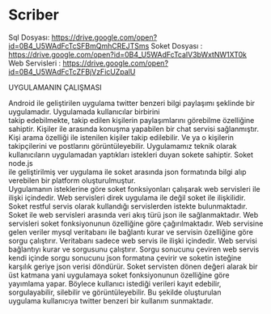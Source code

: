 # Scriber

Sql Dosyası: https://drive.google.com/open?id=0B4_U5WAdFcTcSFBmQmhCREJTSms
Soket Dosyası : https://drive.google.com/open?id=0B4_U5WAdFcTcalV3bWxtNW1XT0k
Web Servisleri : https://drive.google.com/open?id=0B4_U5WAdFcTcZFBjVzFicUZpalU

UYGULAMANIN ÇALIŞMASI

Android  ile  geliştirilen  uygulama  twitter  benzeri  bilgi  paylaşımı şeklinde  bir  uygulamadır.  Uygulamada  kullanıcılar  birbirini  
takip edebilmekte, takip edilen kişilerin paylaşımlarını görebilme özelliğine sahiptir.  Kişiler  ile  arasında  konuşma  yapabilen  bir
chat   servisi sağlanmıştır. 
Kişi arama özelliği ile istenilen kişiler takip edilebilir. Ve ya o kişilerin takipçilerini ve postlarını görüntüleyebilir. 
Uygulamamız  teknik  olarak  kullanıcıların  uygulamadan  yaptıkları istekleri  duyan  sokete  sahiptir.  Soket  node.js  
ile  geliştirilmiş  ver uygulama ile soket arasında json formatında bilgi alıp verebilen bir platform  oluşturulmuştur.  
Uygulamanın  isteklerine  göre  soket fonksiyonları çalışarak web servisleri ile ilişki içindedir. 
Web servisleri direk uygulama ile değil soket ile ilişkilidir. Soket restful servis olarak kullandığı servislerden istekte 
bulunmaktadır. Soket ile web servisleri arasında veri akış türü json ile sağlanmaktadır. Web servisleri soket fonksiyonunun 
özelliğine göre çağırılmaktadır.
Web  servisine  gelen  veriler  mysql  veritabanı  ile  bağlantı  kurar  ve servisin özelliğine göre sorgu çalıştırır. 
Veritabanı sadece web servis ile ilişki içindedir. Web servisi bağlantıyı kurar ve sorgusunu çalıştırır. Sorgu sonucunu 
çeviren web servis kendi içinde sorgu sonucunu json formatına  çevirir  ve  soketin  isteğine  karşılık  geriye  json  verisi 
döndürür.
Soket servisten dönen değeri alarak bir üst katmana yani uygulamaya soket fonksiyonunun özelliğine göre yayımlama yapar.
Böylece kullanıcı istediği verileri kayıt edebilir, sorgulayabilir, silebilir ve  görüntüleyebilir.  Bu  şekilde  oluşturulan  
uygulama  kullanıcıya twitter benzeri bir kullanım sunmaktadır.

